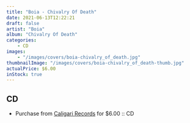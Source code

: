 ```yaml
---
title: "Boia - Chivalry Of Death"
date: 2021-06-13T12:22:21
draft: false
artist: "Boia"
album: "Chivalry Of Death"
categories:
    - CD
images:
    - "/images/covers/boia-chivalry_of_death.jpg"
thumbnailImage: "/images/covers/boia-chivalry_of_death-thumb.jpg"
actualPrice: $6.00
inStock: true
---
```


## CD
* Purchase from [Caligari Records](https://caligarirecords.storenvy.com/products/22419174-boia-chivalry-of-death-cal-080-cd) for $6.00 :: CD
